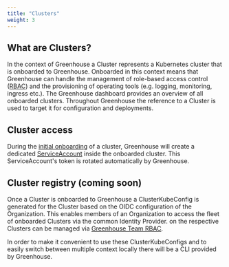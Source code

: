 ```yaml
---
title: "Clusters"
weight: 3
---
```


## What are Clusters?

In the context of Greenhouse a Cluster represents a Kubernetes cluster that is onboarded to Greenhouse. Onboarded in this context means that Greenhouse can handle the management of role-based access control ([RBAC](https://kubernetes.io/docs/reference/access-authn-authz/rbac/)) and the provisioning of operating tools (e.g. logging, monitoring, ingress etc.).
The Greenhouse dashboard provides an overview of all onboarded clusters. Throughout Greenhouse the reference to a Cluster is used to target it for configuration and deployments.

## Cluster access

During the [initial onboarding](./../../../user-guides/cluster/onboarding) of a cluster, Greenhouse will create a dedicated [ServiceAccount](https://kubernetes.io/docs/concepts/security/service-accounts/) inside the onboarded cluster. This ServiceAccount's token is rotated automatically by Greenhouse.

## Cluster registry (coming soon)

Once a Cluster is onboarded to Greenhouse a ClusterKubeConfig is generated for the Cluster based on the OIDC configuration of the Organization. This enables members of an Organization to access the fleet of onboarded Clusters via the common Identity Provider. on the respective Clusters can be managed via [Greenhouse Team RBAC](./../../../user-guides/team/rbac).

In order to make it convenient to use these ClusterKubeConfigs and to easily switch between multiple context locally there will be a CLI provided by Greenhouse.
